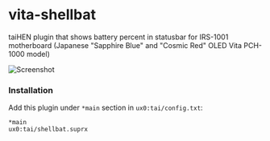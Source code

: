 # vita-shellbat

taiHEN plugin that shows battery percent in statusbar for IRS-1001 motherboard (Japanese "Sapphire Blue" and "Cosmic Red" OLED Vita PCH-1000 model)

![Screenshot](https://github.com/nowrep/vita-shellbat/blob/master/doc/screenshot.jpg?raw=true)


### Installation

Add this plugin under `*main` section in `ux0:tai/config.txt`:

```
*main
ux0:tai/shellbat.suprx
```
